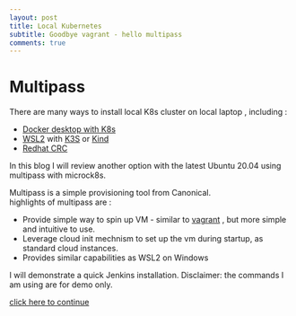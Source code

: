 ```yaml
---
layout: post
title: Local Kubernetes 
subtitle: Goodbye vagrant - hello multipass
comments: true
---
```


# Multipass   
There are many ways to install local K8s cluster on local laptop , including :
* [Docker desktop with K8s](https://www.docker.com/blog/docker-windows-desktop-now-kubernetes/)
* [WSL2](https://ubuntu.com/wsl) with [K3S](https://k3s.io/) or [Kind](https://kubernetes.io/docs/setup/learning-environment/kind/)
* [Redhat CRC](https://developers.redhat.com/blog/2019/09/05/red-hat-openshift-4-on-your-laptop-introducing-red-hat-codeready-containers/)

In this blog I will review another option with the latest Ubuntu 20.04 using multipass with microck8s.

Multipass is a simple provisioning tool from Canonical.   
highlights of multipass are :
* Provide simple way to spin up VM - similar to [vagrant](https://www.vagrantup.com/)  , but more simple and intuitive to use.
* Leverage cloud init mechnism to set up the vm during startup, as standard cloud instances. 
* Provides similar capabilities as WSL2 on Windows 

I will demonstrate a quick Jenkins installation. 
Disclaimer: the commands I am using are for demo only.

[click here to continue](https://github.com/yanivpaz/yanivpaz.github.io/blob/master/_posts/markdowns/multipass.md) 
